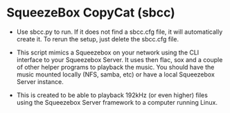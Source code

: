 SqueezeBox CopyCat (sbcc)
=========================

*   Use sbcc.py to run. If it does not find a sbcc.cfg file, it will 
    automatically create it. To rerun the setup, just delete the sbcc.cfg file.

*   This script mimics a Squeezebox on your network using the CLI interface to 
    your Squeezebox Server. It uses then flac, sox and a couple of other
    helper programs to playback the music. You should have the music mounted
    locally (NFS, samba, etc) or have a local Squeezebox Server instance.

*   This is created to be able to playback 192kHz (or even higher) files 
    using the Squeezebox Server framework to a computer running Linux.
